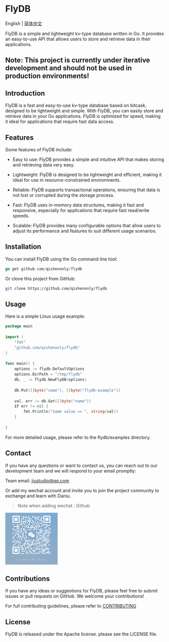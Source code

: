 # FlyDB

English | [简体中文](https://github.com/qishenonly/flydb/blob/master/README_CN.md)

FlyDB is a simple and lightweight kv-type database written in Go. It provides an easy-to-use API that allows users to store and retrieve data in their applications.

## **Note**: This project is currently under iterative development and should not be used in production environments!

## Introduction

FlyDB is a fast and easy-to-use kv-type database based on bitcask, designed to be lightweight and simple. With FlyDB, you can easily store and retrieve data in your Go applications. FlyDB is optimized for speed, making it ideal for applications that require fast data access.

## Features

Some features of FlyDB include:

- Easy to use: FlyDB provides a simple and intuitive API that makes storing and retrieving data very easy.

- Lightweight: FlyDB is designed to be lightweight and efficient, making it ideal for use in resource-constrained environments.
- Reliable: FlyDB supports transactional operations, ensuring that data is not lost or corrupted during the storage process.
- Fast: FlyDB uses in-memory data structures, making it fast and responsive, especially for applications that require fast read/write speeds.
- Scalable: FlyDB provides many configurable options that allow users to adjust its performance and features to suit different usage scenarios.

## Installation

You can install FlyDB using the Go command line tool:

```go
go get github.com/qishenonly/flydb
```

Or clone this project from GitHub:

```bash
git clone https://github.com/qishenonly/flydb
```

## Usage

Here is a simple Linux usage example:

```go
package main

import (
	"fmt"
	"github.com/qishenonly/flydb"
)

func main() {
	options := flydb.DefaultOptions
	options.DirPath = "/tmp/flydb"
	db, _ := flydb.NewFlyDB(options)

	db.Put([]byte("name"), []byte("flydb-example"))

	val, err := db.Get([]byte("name"))
	if err != nil {
		fmt.Println("name value => ", string(val))
	}

}
```

For more detailed usage, please refer to the flydb/examples directory.

## Contact

If you have any questions or want to contact us, you can reach out to our development team and we will respond to your email promptly:

Team email: jiustudio@qq.com

Or add my wechat account and invite you to join the project community to exchange and learn with Daniu.

> Note when adding wechat : Github

<img src="./assets/vx-1683193364673-1.png" alt="vx" style="width:33%;"  />

## Contributions

If you have any ideas or suggestions for FlyDB, please feel free to submit issues or pull requests on GitHub. We welcome your contributions!

For full contributing guidelines, please refer to [CONTRIBUTING](https://github.com/qishenonly/flydb/blob/master/CONTRIBUTING.md)

## License

FlyDB is released under the Apache license.  please see the LICENSE file.
